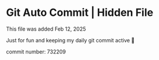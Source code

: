 # Git Auto Commit | Hidden File

This file was added Feb 12, 2025

Just for fun and keeping my daily git commit active 🤪

commit number: 732209
